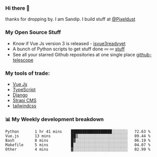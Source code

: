 ### Hi there 👋

thanks for dropping by.
I am Sandip. I build stuff at [@Pixeldust](github.com/pixeldust-in/)

###  **My Open Source Stuff**

 - Know if Vue Js version 3 is released -  [isvue3readyyet](https://github.com/sandiprb/isvue3readyyet)
 - A bunch of Python scripts to get stuff done 💤 💤 [stuff](https://github.com/sandiprb/stuff)
 - See all your starred Github repositories at one single place [github-telescope](https://github.com/sandiprb/github-telescope)



###  **My tools of trade:**
 - [Vue Js](https://github.com/vuejs/vue/)
 - [TypeScript](https://github.com/microsoft/TypeScript)
 - [Django](github.com/django/django)
 - [Strapi CMS](github.com/strapi/strapi)
 - [tailwindcss](https://github.com/tailwindlabs/tailwindcss)


###  📊 **My Weekly development breakdown**
<!--START_SECTION:waka-->

```text
Python       1 hr 41 mins    ██████████████████░░░░░░░   72.63 %
Vue.js       13 mins         ██▒░░░░░░░░░░░░░░░░░░░░░░   09.44 %
Bash         8 mins          █▓░░░░░░░░░░░░░░░░░░░░░░░   06.19 %
Makefile     5 mins          █░░░░░░░░░░░░░░░░░░░░░░░░   04.07 %
Other        4 mins          ▓░░░░░░░░░░░░░░░░░░░░░░░░   02.99 %
```

<!--END_SECTION:waka-->
